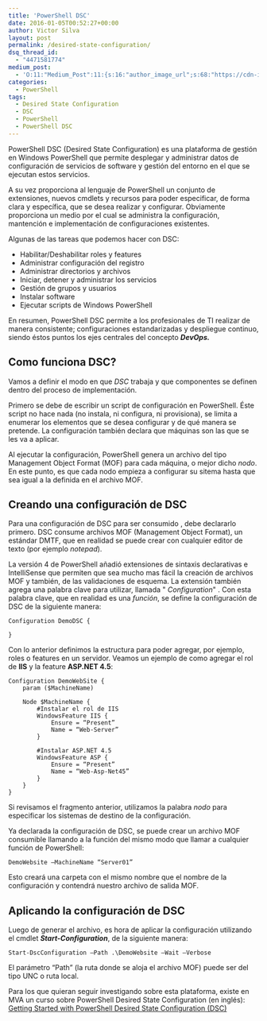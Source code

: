 ```yaml
---
title: 'PowerShell DSC'
date: 2016-01-05T00:52:27+00:00
author: Victor Silva
layout: post
permalink: /desired-state-configuration/
dsq_thread_id:
  - "4471581774"
medium_post:
  - 'O:11:"Medium_Post":11:{s:16:"author_image_url";s:68:"https://cdn-images-1.medium.com/fit/c/200/200/0*Sz3Js055VwE6KyPu.jpg";s:10:"author_url";s:33:"https://medium.com/@vmsilvamolina";s:11:"byline_name";N;s:12:"byline_email";N;s:10:"cross_link";s:2:"no";s:2:"id";s:12:"9d3961360f66";s:21:"follower_notification";s:3:"yes";s:7:"license";s:19:"all-rights-reserved";s:14:"publication_id";s:2:"-1";s:6:"status";s:6:"public";s:3:"url";s:61:"https://medium.com/@vmsilvamolina/powershell-dsc-9d3961360f66";}'
categories:
  - PowerShell
tags:
  - Desired State Configuration
  - DSC
  - PowerShell
  - PowerShell DSC
---
```

PowerShell DSC (Desired State Configuration) es una plataforma de gestión en Windows PowerShell que permite desplegar y administrar datos de configuración de servicios de software y gestión del entorno en el que se ejecutan estos servicios.

A su vez proporciona al lenguaje de PowerShell un conjunto de extensiones, nuevos cmdlets y recursos para poder especificar, de forma clara y específica, que se desea realizar y configurar. Obviamente proporciona un medio por el cual se administra la configuración, mantención e implementación de configuraciones existentes.

Algunas de las tareas que podemos hacer con DSC:

  * Habilitar/Deshabilitar roles y features 
  * Administrar configuración del registro
  * Administrar directorios y archivos
  * Iniciar, detener y administrar los servicios
  * Gestión de grupos y usuarios
  * Instalar software
  * Ejecutar scripts de Windows PowerShell

En resumen, PowerShell DSC permite a los profesionales de TI realizar de manera consistente; configuraciones estandarizadas y despliegue continuo, siendo éstos puntos los ejes centrales del concepto **_DevOps._**

## Como funciona DSC?

Vamos a definir el modo en que _DSC_ trabaja y que componentes se definen dentro del proceso de implementación.

Primero se debe de escribir un script de configuración en PowerShell. Éste script no hace nada (no instala, ni configura, ni provisiona), se limita a enumerar los elementos que se desea configurar y de qué manera se pretende. La configuración también declara que máquinas son las que se les va a aplicar.

Al ejecutar la configuración, PowerShell genera un archivo del tipo Management Object Format (MOF) para cada máquina, o mejor dicho _nodo_. En este punto, es que cada nodo empieza a configurar su sitema hasta que sea igual a la definida en el archivo MOF.

## Creando una configuración de DSC

Para una configuración de DSC para ser consumido , debe declararlo primero. DSC consume archivos MOF (Management Object Format), un estándar DMTF, que en realidad se puede crear con cualquier editor de texto (por ejemplo _notepad_).

La versión 4 de PowerShell añadió extensiones de sintaxis declarativas e IntelliSense que permiten que sea mucho mas fácil la creación de archivos MOF y también, de las validaciones de esquema. La extensión también agrega una palabra clave para utilizar, llamada "
_Configuration_"
. Con esta palabra clave, que en realidad es una _función_, se define la configuración de DSC de la siguiente manera:

    Configuration DemoDSC {
    
    }
    

Con lo anterior definimos la estructura para poder agregar, por ejemplo, roles o features en un servidor. Veamos un ejemplo de como agregar el rol de **IIS** y la feature **ASP.NET 4.5**:

    Configuration DemoWebSite {
        param ($MachineName)
    
        Node $MachineName {
            #Instalar el rol de IIS
            WindowsFeature IIS {
                Ensure = “Present”
                Name = “Web-Server”
            }
    
            #Instalar ASP.NET 4.5
            WindowsFeature ASP {
                Ensure = “Present”
                Name = “Web-Asp-Net45”
            }
        }
    }
    

Si revisamos el fragmento anterior, utilizamos la palabra _nodo_ para especificar los sistemas de destino de la configuración.

Ya declarada la configuración de DSC, se puede crear un archivo MOF consumible llamando a la función del mismo modo que llamar a cualquier función de PowerShell:

    DemoWebsite –MachineName “Server01”
    

Esto creará una carpeta con el mismo nombre que el nombre de la configuración y contendrá nuestro archivo de salida MOF.

## Aplicando la configuración de DSC

Luego de generar el archivo, es hora de aplicar la configuración utilizando el cmdlet **_Start-Configuration_**, de la siguiente manera:

    Start-DscConfiguration –Path .\DemoWebsite –Wait –Verbose
    

El parámetro “Path” (la ruta donde se aloja el archivo MOF) puede ser del tipo UNC o ruta local.

Para los que quieran seguir investigando sobre esta plataforma, existe en MVA un curso sobre PowerShell Desired State Configuration (en inglés): [Getting Started with PowerShell Desired State Configuration (DSC)](https://mva.microsoft.com/en-US/training-courses/getting-started-with-powershell-desired-state-configuration-dsc-8672)